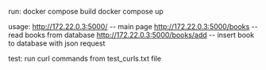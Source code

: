 run:
    docker compose build 
    docker compose up

usage:
    http://172.22.0.3:5000/ -- main page
    http://172.22.0.3:5000/books -- read books from database
    http://172.22.0.3:5000/books/add -- insert book to database with json request

test:
    run curl commands from test_curls.txt file